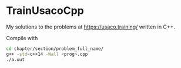 # TrainUsacoCpp

My solutions to the problems at https://usaco.training/ written in C++.

Compile with
```sh
cd chapter/section/problem_full_name/
g++ -std=c++14 -Wall <prog>.cpp
./a.out
```

